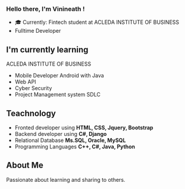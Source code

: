 ### Hello there, I'm Vinineath !
<ul>
    <li>🎓 Currently: Fintech student at ACLEDA INSTITUTE OF BUSINESS</li>
    <li>Fulltime Developer</li>
</ul>
<h2>I'm currently learning</h2>
<p>ACLEDA INSTITUTE OF BUSINESS</p>
<ul>
    <li>Mobile Developer Android with Java</li>
    <li>Web API</li>
    <li>Cyber Security</li>
    <li>Project Management system SDLC</li>
</ul>
<h2>Teachnology</h2>
<ul>
    <li>Fronted developer using <b>HTML, CSS, Jquery, Bootstrap</b></li>
    <li>Backend developer using <b>C#, Django</b></li>
    <li>Relational Database <b>Ms.SQL, Oracle, MySQL</b></li>
    <li>Programming Languages <b>C++, C#, Java, Python</b></li>
</ul>
<h2>About Me</h2>
<p>Passionate about learning and sharing to others.</p>

<!--
**VuthVinineath/VuthVinineath** is a ✨ _special_ ✨ repository because its `README.md` (this file) appears on your GitHub profile.

Here are some ideas to get you started:

- 🔭 I’m currently working on ...
- 🌱 I’m currently learning ...
- 👯 I’m looking to collaborate on ...
- 🤔 I’m looking for help with ...
- 💬 Ask me about ...
- 📫 How to reach me: ...
- 😄 Pronouns: ...
- ⚡ Fun fact: ...
-->
